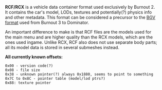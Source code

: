 **RCF/RCX** is a vehicle data container format used exclusively by Burnout 2. It contains the car's model, LODs, textures and potentially(?) physics info and other metadata. This format can be considered a precursor to the [BGV format](https://acutesyntax.github.io/wikis/burnoutmodding/takedown-era/formats/bgv) used from Burnout 3 to Dominator. 

An important difference to make is that RCF files are the models used for the main menu and are higher quality than the RCX models, which are the ones used ingame. Unlike RCX, RCF also does not use separate body parts; all its model data is stored in several submeshes instead. 


**All currently known offsets:**
```
0x00 - version code(?)
0x08 - file size
0x38 - unknown pointer(?) always 0x1880, seems to point to something
0x7C to 0x8C - pointer table (model/lod ptrs?)
0x88: texture pointer
```
